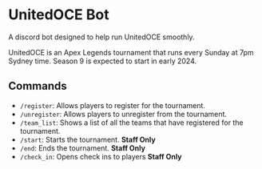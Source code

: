 # UnitedOCE Bot
A discord bot designed to help run UnitedOCE smoothly.

UnitedOCE is an Apex Legends tournament that runs every Sunday at 7pm Sydney time. Season 9 is expected to start in early 2024.

## Commands
- `/register`: Allows players to register for the tournament.
- `/unregister`: Allows players to unregister from the tournament.
- `/team_list`: Shows a list of all the teams that have registered for the tournament.
- `/start`: Starts the tournament. **Staff Only**
- `/end`: Ends the tournament. **Staff Only**
- `/check_in`: Opens check ins to players **Staff Only**